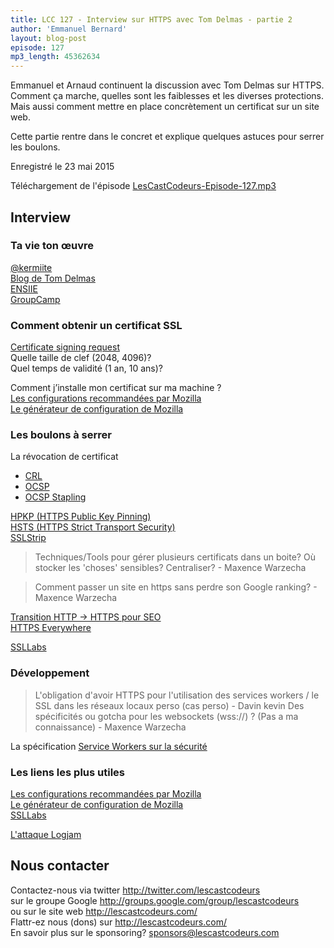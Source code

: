 ```yaml
---
title: LCC 127 - Interview sur HTTPS avec Tom Delmas - partie 2
author: 'Emmanuel Bernard'
layout: blog-post
episode: 127
mp3_length: 45362634
---
```

Emmanuel et Arnaud continuent la discussion avec Tom Delmas sur HTTPS.
Comment ça marche, quelles sont les faiblesses et les diverses protections.
Mais aussi comment mettre en place concrètement un certificat sur un site web.

Cette partie rentre dans le concret et explique quelques astuces pour serrer les boulons.

Enregistré le 23 mai 2015

Téléchargement de l'épisode [LesCastCodeurs-Episode-127.mp3](http://traffic.libsyn.com/lescastcodeurs/LesCastCodeurs-Episode-127.mp3)  

## Interview

### Ta vie ton œuvre

[@kermiite](https://twitter.com/kermiite)  
[Blog de Tom Delmas](https://blog.tdelmas.ovh)  
[ENSIIE](http://www.ensiie.fr)  
[GroupCamp](http://www.groupcamp.fr)  

### Comment obtenir un certificat SSL

[Certificate signing request](https://en.wikipedia.org/wiki/Certificate_signing_request)  
Quelle taille de clef (2048, 4096)?  
Quel temps de validité (1 an, 10 ans)?

Comment j’installe mon certificat sur ma machine ?  
[Les configurations recommandées par Mozilla](https://wiki.mozilla.org/Security/Server_Side_TLS)  
[Le générateur de configuration de Mozilla](https://mozilla.github.io/server-side-tls/ssl-config-generator/)  

### Les boulons à serrer

La révocation de certificat

* [CRL](https://en.wikipedia.org/wiki/Revocation_list)
* [OCSP](https://en.wikipedia.org/wiki/Online_Certificate_Status_Protocol)
* [OCSP Stapling](https://en.wikipedia.org/wiki/OCSP_stapling)  

[HPKP (HTTPS Public Key Pinning)](https://developer.mozilla.org/en-US/docs/Web/Security/Public_Key_Pinning)  
[HSTS (HTTPS Strict Transport Security)](https://developer.mozilla.org/fr/docs/S%C3%A9curit%C3%A9/HTTP_Strict_Transport_Security)  
[SSLStrip](http://security.stackexchange.com/questions/41988/how-does-sslstrip-work)  

> Techniques/Tools pour gérer plusieurs certificats dans un boite? Où stocker les 'choses' sensibles? Centraliser? - Maxence Warzecha

> Comment passer un site en https sans perdre son Google ranking? - Maxence Warzecha

[Transition HTTP -> HTTPS pour SEO](http://webmasters.stackexchange.com/questions/47636/how-do-i-transition-to-ssl-without-affecting-pagerank)  
[HTTPS Everywhere](https://en.wikipedia.org/wiki/HTTPS_Everywhere)  

[SSLLabs](https://www.ssllabs.com/ssltest/)

### Développement

> L'obligation d'avoir HTTPS pour l'utilisation des services workers / le SSL dans les réseaux locaux perso (cas perso) - Davin kevin
> Des spécificités ou gotcha pour les websockets (wss://) ? (Pas a ma connaissance) - Maxence Warzecha

La spécification [Service Workers sur la sécurité](http://www.w3.org/TR/service-workers/#security-considerations)  

### Les liens les plus utiles

[Les configurations recommandées par Mozilla](https://wiki.mozilla.org/Security/Server_Side_TLS)  
[Le générateur de configuration de Mozilla](https://mozilla.github.io/server-side-tls/ssl-config-generator/)  
[SSLLabs](https://www.ssllabs.com/ssltest/)  

[L'attaque Logjam](https://weakdh.org)  

## Nous contacter

Contactez-nous via twitter <http://twitter.com/lescastcodeurs>  
sur le groupe Google <http://groups.google.com/group/lescastcodeurs>  
ou sur le site web <http://lescastcodeurs.com/>  
Flattr-ez nous (dons) sur <http://lescastcodeurs.com/>  
En savoir plus sur le sponsoring? sponsors@lescastcodeurs.com
